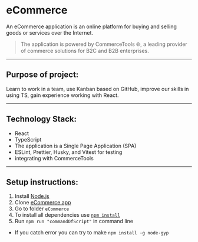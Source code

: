 # **eCommerce**

An eCommerce application is an online platform for buying and selling goods or services over the Internet.

> The application is powered by CommerceTools 🌐, a leading provider of commerce solutions for B2C and B2B enterprises.

---

## Purpose of project:

Learn to work in a team, use Kanban based on GitHub, improve our skills in using TS, gain experience working with React.

---

## Technology Stack:

- React
- TypeScript
- The application is a Single Page Application (SPA)
- ESLint, Prettier, Husky, and Vitest for testing
- integrating with CommerceTools

---

## Setup instructions:

1. Install [Node.js](https://nodejs.org/en/download/)
2. Clone [eCommerce app](https://github.com/Veronika-Kashlej/eCommerce.git)
3. Go to folder `eCommerce`
4. To install all dependencies use [`npm install`](https://docs.npmjs.com/cli/install)
5. Run `npm run "commandOfScript"` in command line

- If you catch error you can try to make `npm install -g node-gyp`

